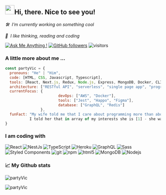 <h2><img src="https://media.giphy.com/media/hvRJCLFzcasrR4ia7z/giphy.gif" width="30px" height="30px">Hi, there. Nice to see you!</h2>

<p><em>🛠️ &nbsp;I’m currently working on something cool</em></p>
<p><em>👀 &nbsp;I like thinking, reading and coding</em></p>

[![Ask Me Anything !](https://img.shields.io/badge/Ask%20me-anything-1abc9c.svg)](https://github.com/partyVic)
[![GitHub followers](https://img.shields.io/github/followers/partyvic?label=follow&style=social)](https://github.com/partyVic)
![visitors](https://visitor-badge.glitch.me/badge?page_id=partyvic.partyvic)



### A little more about me ...

```javascript
const partyVic = {
  pronouns: "He" | "Him",
  code: [HTML, CSS, Javascript, Typescript],
  tools: [React, Next.js, Redux, Node.js, Express, MongoDB, Docker, CLI],
  architecture: ["RESTful API", "serverless", "single page app", "progressive web app"],
  currentFocus: {
                        devOps: ["AWS", "Docker"],
                        tools: ["Jest", "Happo", "Figma"],
                        database: ["GraphQL", "Redis"]
                },
  funFact: "My wife told me that I care about programming more than about her. 
           I told her that in array of my interests she is [1] - she was satisfied"
}
```


### I am coding with

<p>
  <img alt="React" src="https://img.shields.io/badge/-React-45b8d8?style=flat-square&logo=react&logoColor=white" />
  <img alt="NestJs" src="https://img.shields.io/badge/-NestJs-ea2845?style=flat-square&logo=nestjs&logoColor=white" />
  <img alt="TypeScript" src="https://img.shields.io/badge/-TypeScript-007ACC?style=flat-square&logo=typescript&logoColor=white" />
  <img alt="Heroku" src="https://img.shields.io/badge/-Heroku-430098?style=flat-square&logo=heroku&logoColor=white" />
  <img alt="GraphQL" src="https://img.shields.io/badge/-GraphQL-E10098?style=flat-square&logo=graphql&logoColor=white" />
  <img alt="Sass" src="https://img.shields.io/badge/-Sass-CC6699?style=flat-square&logo=sass&logoColor=white" />
  <img alt="Styled Components" src="https://img.shields.io/badge/-Styled_Components-db7092?style=flat-square&logo=styled-components&logoColor=white" />
  <img alt="git" src="https://img.shields.io/badge/-Git-F05032?style=flat-square&logo=git&logoColor=white" />
  <img alt="npm" src="https://img.shields.io/badge/-NPM-CB3837?style=flat-square&logo=npm&logoColor=white" />
  <img alt="html5" src="https://img.shields.io/badge/-HTML5-E34F26?style=flat-square&logo=html5&logoColor=white" />
  <img alt="MongoDB" src="https://img.shields.io/badge/-MongoDB-13aa52?style=flat-square&logo=mongodb&logoColor=white" />
  <img alt="Nodejs" src="https://img.shields.io/badge/-Nodejs-43853d?style=flat-square&logo=Node.js&logoColor=white" />
</p>



### 📈 My Github stats
<p><img src="https://github-readme-stats.vercel.app/api/top-langs?username=partyVic_icons=true&locale=en&layout=compact" alt="partyVic" /></p>

<p><img src="https://github-readme-stats.vercel.app/api?username=partyVic&show_icons=true&locale=en" alt="partyVic" />


<!-- - 👋 
- 👀 
- 🌱 
- 💞️ 
- 📫 
- 🔭
- 💬
- 📫
- 👨‍💻
- ⚡
- 🛠️
- 📈
- ✨ -->